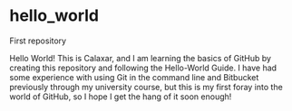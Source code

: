 # hello_world
First repository

Hello World!
This is Calaxar, and I am learning the basics of GitHub by creating this repository and following the Hello-World Guide. I have had some experience with using Git in the command line and Bitbucket previously through my university course, but this is my first foray into the world of GitHub, so I hope I get the hang of it soon enough!
